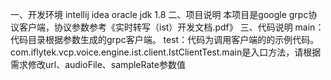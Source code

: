一、开发环境
    intellij idea
    oracle jdk 1.8
二、项目说明
    本项目是google grpc协议客户端，协议参数参考《实时转写（ist）开发文档.pdf》
三、代码说明
    main：代码目录根据参数生成的grpc客户端。
    test：代码为调用客户端的的示例代码。
        com.iflytek.vcp.voice.engine.ist.client.IstClientTest.main是入口方法，请根据需求修改url、audioFile、sampleRate参数值
